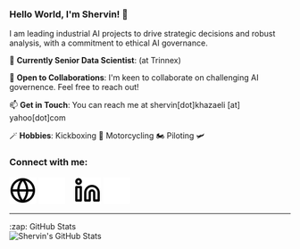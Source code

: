 ### Hello World, I'm Shervin! 👋

I am leading industrial AI projects to drive strategic decisions and robust analysis, with a commitment to ethical AI governance.

🌱 **Currently Senior Data Scientist**: (at Trinnex)

💼 **Open to Collaborations**: I'm keen to collaborate on challenging AI governence. Feel free to reach out!

📫 **Get in Touch**: You can reach me at shervin[dot]khazaeli [at] yahoo[dot]com

🪄 **Hobbies**: Kickboxing 🥊 Motorcycling 🏍️ Piloting 🛩️

### Connect with me:

[![website](./img/globe-light.svg)](https://codestackr.com#gh-light-mode-only)
[![website](./img/globe-dark.svg)](https://codestackr.com#gh-dark-mode-only)
&nbsp;&nbsp;
[![website](./img/linkedin-light.svg)](https://linkedin.com/in/shervinkh#gh-light-mode-only)
[![website](./img/linkedin-dark.svg)](https://linkedin.com/in/shervinkh#gh-dark-mode-only)
&nbsp;&nbsp;

---

<summary>:zap: GitHub Stats</summary>

<img align="left" alt="Shervin's GitHub Stats" src="https://github-readme-stats-theta-sage-73.vercel.app/api?username=moderncan&show_icons=true&hide_border=false&title_color=ff652f&icon_color=FFE400&bg_color=09131B&text_color=ffffff&border_color=0c1a25" />

